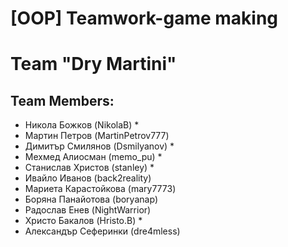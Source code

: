 [OOP] Teamwork-game making
==========================

<b><h1>Team "Dry Martini"</h1></b>

<b><h2>Team Members:</h2></b>

<ul>
<li>Никола Божков (NikolaB) * </li>
<li>Мартин Петров (MartinPetrov777) </li>
<li>Димитър Смилянов (Dsmilyanov) * </li>
<li>Мехмед Алиосман (memo_pu) * </li>
<li>Станислав Христов (stanley) * </li>
<li>Ивайло Иванов (back2reality) </li>
<li>Мариета Карастойкова (mary7773) </li>
<li>Боряна Панайотова (boryanap) </li>
<li>Радослав Енев (NightWarrior) </li>
<li>Христо Бакалов (Hristo.B) * </li>
<li>Александър Сеферинки (dre4mless) </li>
</ul>
